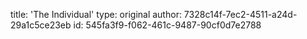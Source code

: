 title: 'The Individual'
type: original
author: 7328c14f-7ec2-4511-a24d-29a1c5ce23eb
id: 545fa3f9-f062-461c-9487-90cf0d7e2788

